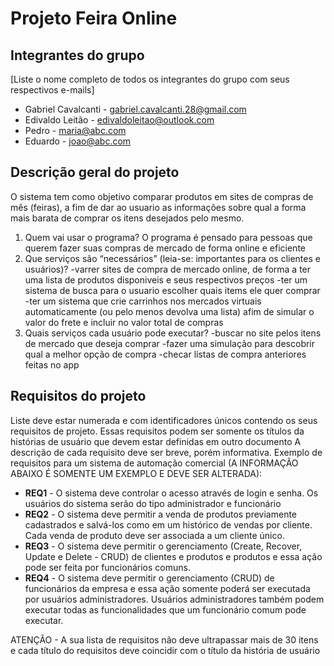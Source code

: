 # Projeto Feira Online 


## Integrantes do grupo 
[Liste o nome completo de todos os integrantes do grupo com seus respectivos e-mails]
 * Gabriel Cavalcanti - gabriel.cavalcanti.28@gmail.com
 * Edivaldo Leitão - edivaldoleitao@outlook.com
 * Pedro - maria@abc.com
 * Eduardo - joao@abc.com

## Descrição geral do projeto 
O sistema tem como objetivo comparar produtos em sites de compras de mês (feiras), a fim de dar ao usuario as informações sobre qual a forma mais barata de comprar os itens desejados pelo mesmo.

 1. Quem vai usar o programa?
    O programa é pensado para pessoas que querem fazer suas compras de mercado de forma online e eficiente
 2. Que serviços são “necessários” (leia-se: importantes para os clientes e usuários)?
    -varrer sites de compra de mercado online, de forma a ter uma lista de produtos disponiveis e seus respectivos preços
    -ter um sistema de busca para o usuario escolher quais items ele quer comprar
    -ter um sistema que crie carrinhos nos mercados virtuais automaticamente (ou pelo menos devolva uma lista) afim de simular o valor do frete e incluir no
     valor total de compras 
 3. Quais serviços cada usuário pode executar?
    -buscar no site pelos itens de mercado que deseja comprar
    -fazer uma simulação para descobrir qual a melhor opção de compra
    -checar listas de compra anteriores feitas no app
    

## Requisitos do projeto
Liste deve estar numerada e com identificadores únicos contendo os seus requisitos de projeto. Essas requisitos podem ser somente os títulos da histórias de usuário que devem estar definidas em outro documento
A descrição de cada requisito deve ser breve, porém informativa. 
Exemplo de requisitos para um sistema de automação comercial (A INFORMAÇÃO ABAIXO É SOMENTE UM EXEMPLO E DEVE SER ALTERADA):
 * **REQ1** - O sistema deve controlar o acesso através de login e senha. Os usuários do sistema serão do tipo administrador e funcionário
 * **REQ2** - O sistema deve permitir a venda de produtos previamente cadastrados e salvá-los como em um histórico de vendas por cliente. Cada venda de produto deve ser associada a um cliente único.
 * **REQ3** - O sistema deve permitir o gerenciamento (Create, Recover, Update e Delete - CRUD) de clientes e produtos e produtos e essa ação pode ser feita por funcionários comuns.
 * **REQ4** - O sistema deve permitir o gerenciamento (CRUD) de funcionários da empresa e essa ação somente poderá ser executada por usuários administradores. Usuários administradores também podem executar todas as funcionalidades que um funcionário comum pode executar.

ATENÇÃO - A sua lista de requisitos não deve ultrapassar mais de 30 itens e cada título do requisitos deve coincidir com o título da história de usuário
